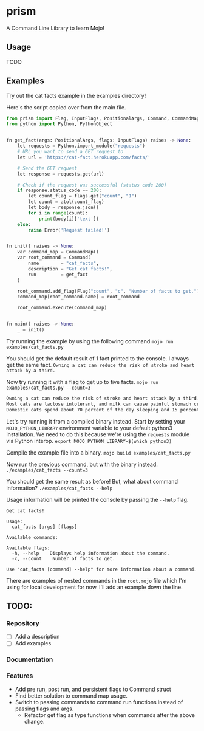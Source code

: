 # prism
A Command Line Library to learn Mojo!

## Usage
TODO

## Examples
Try out the cat facts example in the examples directory!

Here's the script copied over from the main file.
```py
from prism import Flag, InputFlags, PositionalArgs, Command, CommandMap, add_command
from python import Python, PythonObject


fn get_fact(args: PositionalArgs, flags: InputFlags) raises -> None:
    let requests = Python.import_module("requests")
    # URL you want to send a GET request to
    let url = 'https://cat-fact.herokuapp.com/facts/'

    # Send the GET request
    let response = requests.get(url)

    # Check if the request was successful (status code 200)
    if response.status_code == 200:
        let count_flag = flags.get("count", "1")
        let count = atol(count_flag)
        let body = response.json()
        for i in range(count):
            print(body[i]['text'])
    else:
        raise Error('Request failed!')


fn init() raises -> None:
    var command_map = CommandMap()
    var root_command = Command(
        name        = "cat_facts", 
        description = "Get cat facts!", 
        run         = get_fact
    )

    root_command.add_flag(Flag("count", "c", "Number of facts to get."))
    command_map[root_command.name] = root_command

    root_command.execute(command_map)


fn main() raises -> None:
    _ = init()
```

Try running the example by using the following command
`mojo run examples/cat_facts.py`

You should get the default result of 1 fact printed to the console. I always get the same fact.
`Owning a cat can reduce the risk of stroke and heart attack by a third.`

Now try running it with a flag to get up to five facts.
`mojo run examples/cat_facts.py --count=3`

```txt
Owning a cat can reduce the risk of stroke and heart attack by a third.
Most cats are lactose intolerant, and milk can cause painful stomach cramps and diarrhea. It's best to forego the milk and just give your cat the standard: clean, cool drinking water.
Domestic cats spend about 70 percent of the day sleeping and 15 percent of the day grooming.
```

Let's try running it from a compiled binary instead. Start by setting your `MOJO_PYTHON_LIBRARY` environment variable to your default python3 installation. We need to do this because we're using the `requests` module via Python interop.
`export MOJO_PYTHON_LIBRARY=$(which python3)`

Compile the example file into a binary.
`mojo build examples/cat_facts.py`

Now run the previous command, but with the binary instead.
`./examples/cat_facts --count=3`

You should get the same result as before! But, what about command information?
`./examples/cat_facts --help`

Usage information will be printed the console by passing the `--help` flag.
```
Get cat facts!

Usage:
  cat_facts [args] [flags]

Available commands:

Available flags:
  -h, --help    Displays help information about the command.
  -c, --count    Number of facts to get.

Use "cat_facts [command] --help" for more information about a command.
```

There are examples of nested commands in the `root.mojo` file which I'm using for local development for now. I'll add an example down the line.

## TODO:
### Repository
- [ ] Add a description
- [ ] Add examples

### Documentation

### Features
- Add pre run, post run, and persistent flags to Command struct
- Find better solution to command map usage.
- Switch to passing commands to command run functions instead of passing flags and args.
  - Refactor get flag as type functions when commands after the above change.